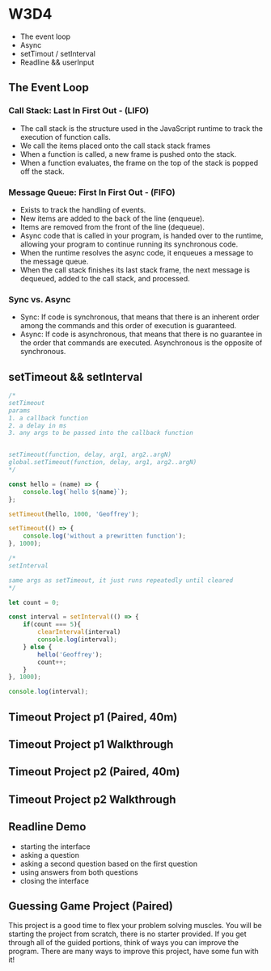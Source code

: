 # W3D4

- The event loop
- Async
- setTimout / setInterval
- Readline && userInput

## The Event Loop

### Call Stack: Last In First Out - (LIFO)

- The call stack is the structure used in the JavaScript runtime to track the execution of function calls.
- We call the items placed onto the call stack stack frames
- When a function is called, a new frame is pushed onto the stack.
- When a function evaluates, the frame on the top of the stack is popped off the stack.

### Message Queue: First In First Out - (FIFO)

- Exists to track the handling of events.
- New items are added to the back of the line (enqueue).
- Items are removed from the front of the line (dequeue).
- Async code that is called in your program, is handed over to the runtime, allowing your program to continue running its synchronous code.
- When the runtime resolves the async code, it enqueues a message to the message queue.
- When the call stack finishes its last stack frame, the next message is dequeued, added to the call stack, and processed.

### Sync vs. Async

- Sync: If code is synchronous, that means that there is an inherent order among the commands and this order of execution is guaranteed.
- Async: If code is asynchronous, that means that there is no guarantee in the order that commands are executed. Asynchronous is the opposite of synchronous.

## setTimeout && setInterval

```js
/* 
setTimeout
params
1. a callback function
2. a delay in ms
3. any args to be passed into the callback function


setTimeout(function, delay, arg1, arg2..argN)
global.setTimeout(function, delay, arg1, arg2..argN)
*/

const hello = (name) => {
    console.log(`hello ${name}`);
};

setTimeout(hello, 1000, 'Geoffrey');

setTimeout(() => {
    console.log('without a prewritten function');
}, 1000);

/*
setInterval

same args as setTimeout, it just runs repeatedly until cleared
*/

let count = 0;

const interval = setInterval(() => {
    if(count === 5){ 
        clearInterval(interval)
        console.log(interval);
    } else {
        hello('Geoffrey');
        count++;
    }
}, 1000);

console.log(interval);
```

## Timeout Project p1 (Paired, 40m)

## Timeout Project p1 Walkthrough

## Timeout Project p2 (Paired, 40m)

## Timeout Project p2 Walkthrough

## Readline Demo

- starting the interface
- asking a question
- asking a second question based on the first question
- using answers from both questions
- closing the interface

## Guessing Game Project (Paired)

This project is a good time to flex your problem solving muscles. You will be starting the project from scratch, there is no starter provided. If you get through all of the guided portions, think of ways you can improve the program. There are many ways to improve this project, have some fun with it! 